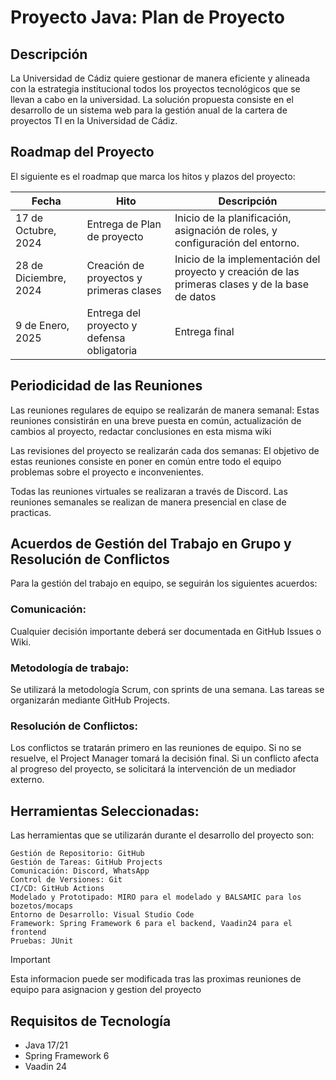 # Proyecto Java: Plan de Proyecto
## Descripción
La Universidad de Cádiz quiere gestionar de manera eficiente y alineada con la estrategia institucional todos los proyectos tecnológicos que se llevan a cabo en la universidad. La solución propuesta consiste en el desarrollo de un sistema web para la gestión anual de la cartera de proyectos TI en la Universidad de Cádiz.


## Roadmap del Proyecto
El siguiente es el roadmap que marca los hitos y plazos del proyecto:

| **Fecha**           | **Hito**                                      | **Descripción** |
|---------------------|-----------------------------------------------|-----------------|
| 17 de Octubre, 2024 | Entrega de Plan de proyecto                           | Inicio de la planificación, asignación de roles, y configuración del entorno. |
| 28 de Diciembre, 2024| Creación de proyectos y primeras clases        | Inicio de la implementación del proyecto y creación de las primeras clases y de la base de datos |
| 9 de Enero, 2025| Entrega del proyecto y defensa obligatoria        | Entrega final |



## Periodicidad de las Reuniones
Las reuniones regulares de equipo se realizarán de manera semanal:
Estas reuniones consistirán en una breve puesta en común, actualización de cambios al proyecto, redactar conclusiones en esta misma wiki

Las revisiones del proyecto se realizarán cada dos semanas:
El objetivo de estas reuniones consiste en poner en común entre todo el equipo problemas sobre el proyecto e inconvenientes.

Todas las reuniones virtuales se realizaran a través de Discord.
Las reuniones semanales se realizan de manera presencial en clase de practicas.



## Acuerdos de Gestión del Trabajo en Grupo y Resolución de Conflictos
Para la gestión del trabajo en equipo, se seguirán los siguientes acuerdos:

### Comunicación:
Cualquier decisión importante deberá ser documentada en GitHub Issues o Wiki.

### Metodología de trabajo:
Se utilizará la metodología Scrum, con sprints de una semana.
Las tareas se organizarán mediante GitHub Projects.

### Resolución de Conflictos:
Los conflictos se tratarán primero en las reuniones de equipo. Si no se resuelve, el Project Manager tomará la decisión final.
Si un conflicto afecta al progreso del proyecto, se solicitará la intervención de un mediador externo.

## Herramientas Seleccionadas:
Las herramientas que se utilizarán durante el desarrollo del proyecto son:

    Gestión de Repositorio: GitHub
    Gestión de Tareas: GitHub Projects
    Comunicación: Discord, WhatsApp
    Control de Versiones: Git
    CI/CD: GitHub Actions
    Modelado y Prototipado: MIRO para el modelado y BALSAMIC para los bozetos/mocaps
    Entorno de Desarrollo: Visual Studio Code    
    Framework: Spring Framework 6 para el backend, Vaadin24 para el frontend
    Pruebas: JUnit

> [!IMPORTANT]
> Esta informacion puede ser modificada tras las proximas reuniones de equipo para asignacion y gestion del proyecto


## Requisitos de Tecnología
- Java 17/21
- Spring Framework 6
- Vaadin 24


